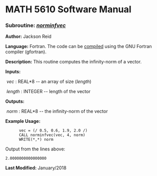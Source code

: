 # MATH 5610 Software Manual

### Subroutine: [_norminfvec_](../norminfvec.f90)

**Author:** Jackson Reid

**Language:** Fortran. The code can be [compiled](compilation.md) using the GNU Fortran compiler (gfortran).

**Description:** This routine computes the infinity-norm of a vector.

**Inputs:** 

​       _vec_ : REAL*8 -- an array of size (_length_)

​       _length_ : INTEGER -- length of the vector

**Outputs:** 

​	_norm_ : REAL*8 -- the infinity-norm of the vector

**Example Usage:** 

```
      vec = (/ 0.5, 0.6, 1.9, 2.0 /)
      CALL norminfvec(vec, 4, norm)
      WRITE(*,*) norm
```
Output from the lines above:

```
2.0000000000000000  
```

**Last Modified:** January/2018

